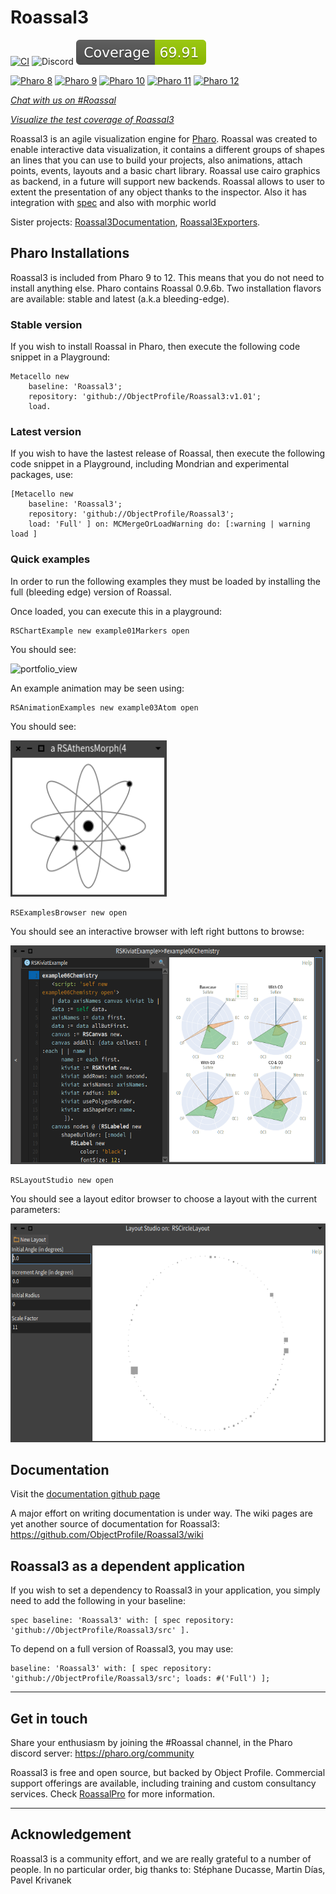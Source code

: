 # Roassal3
[![CI](https://github.com/ObjectProfile/Roassal3/actions/workflows/runTests.yml/badge.svg)](https://github.com/ObjectProfile/Roassal3/actions/workflows/runTests.yml)
![Discord](https://img.shields.io/discord/223421264751099906)
[![Coverage](https://raw.githubusercontent.com/ObjectProfile/Roassal3/master/ci_data/coverageBadge.svg)](https://github.com/ObjectProfile/Roassal3/blob/master/ci_data/coverage.png)

[![Pharo 8](https://img.shields.io/badge/Pharo-8.0-%23aac9ff.svg)](https://pharo.org/download)
[![Pharo 9](https://img.shields.io/badge/Pharo-9.0-%23aac9ff.svg)](https://pharo.org/download)
[![Pharo 10](https://img.shields.io/badge/Pharo-10-%23aac9ff.svg)](https://pharo.org/download)
[![Pharo 11](https://img.shields.io/badge/Pharo-11-%23aac9ff.svg)](https://pharo.org/download)
[![Pharo 12](https://img.shields.io/badge/Pharo-12-%23aac9ff.svg)](https://pharo.org/download)

[*Chat with us on #Roassal*](https://discord.gg/QewZMZa)

[*Visualize the test coverage of Roassal3*](https://github.com/ObjectProfile/Roassal3/blob/master/ci_data/coverage.png)

<!-- [![SmalltalkCI](https://github.com/ObjectProfile/Roassal3/actions/workflows/main.yml/badge.svg)](https://github.com/ObjectProfile/Roassal3/actions/workflows/main.yml) -->

<!-- [![Coverage Status](https://coveralls.io/repos/github/ObjectProfile/Roassal3/badge.svg?branch=master)](https://coveralls.io/github/ObjectProfile/Roassal3?branch=master) -->

Roassal3 is an agile visualization engine for [Pharo](http://pharo.org). Roassal was created to enable interactive data visualization, it contains a different groups of shapes an lines that you can use to build your projects, also animations, attach points, events, layouts and a basic chart library.
Roassal use cairo graphics as backend, in a future will support new backends.
Roassal allows to user to extent the presentation of any object thanks to the inspector. Also it has integration with [spec](https://github.com/pharo-spec/Spec) and also with morphic world

Sister projects: [Roassal3Documentation](https://github.com/ObjectProfile/Roassal3Documentation), [Roassal3Exporters](https://github.com/ObjectProfile/Roassal3Exporters).

## Pharo Installations
Roassal3 is included from Pharo 9 to 12. This means that you do not need to install anything else. Pharo contains Roassal 0.9.6b.
Two installation flavors are available: stable and latest (a.k.a bleeding-edge).

### Stable version
If you wish to install Roassal in Pharo, then execute the following code snippet in a Playground:

```Smalltalk
Metacello new
    baseline: 'Roassal3';
    repository: 'github://ObjectProfile/Roassal3:v1.01';
    load.
```

### Latest version
If you wish to have the lastest release of Roassal, then execute the following code snippet in a Playground, including Mondrian and experimental packages, use:

```Smalltalk
[Metacello new
    baseline: 'Roassal3';
    repository: 'github://ObjectProfile/Roassal3';
    load: 'Full' ] on: MCMergeOrLoadWarning do: [:warning | warning load ]
```

### Quick examples
In order to run the following examples they must be loaded by installing the full (bleeding edge) version of Roassal.

Once loaded, you can execute this in a playground:

```Smalltalk
RSChartExample new example01Markers open
```

You should see:

<img width="250" height="250" alt="portfolio_view" src="https://user-images.githubusercontent.com/10532890/84400888-9afc6180-abd0-11ea-8258-4bbcbee7bd15.png">


An example animation may be seen using:

```Smalltalk
RSAnimationExamples new example03Atom open
```
You should see:

<img width="250" height="250" alt="atom" src="https://github.com/ObjectProfile/Roassal3/raw/master/images/example03atom.gif?raw=true">

```Smalltalk
RSExamplesBrowser new open
```
You should see an interactive browser with left right buttons to browse:

<img height="350" alt="exampleBrowser" src="https://github.com/ObjectProfile/Roassal3/raw/master/images/exampleBrowser.png?raw=true">

```Smalltalk
RSLayoutStudio new open
```
You should see a layout editor browser to choose a layout with the current parameters:

<img height="350" alt="layoutStudio" src="https://github.com/ObjectProfile/Roassal3/raw/master/images/layoutStudio.png?raw=true">

## Documentation

Visit the [documentation github page](https://github.com/ObjectProfile/Roassal3Documentation)

A major effort on writing documentation is under way. The wiki pages are yet another source of documentation for Roassal3: https://github.com/ObjectProfile/Roassal3/wiki

## Roassal3 as a dependent application
If you wish to set a dependency to Roassal3 in your application, you simply need to add the following in your baseline:

```Smalltalk
spec baseline: 'Roassal3' with: [ spec repository: 'github://ObjectProfile/Roassal3/src' ].
```

To depend on a full version of Roassal3, you may use:

```Smalltalk
baseline: 'Roassal3' with: [ spec repository: 'github://ObjectProfile/Roassal3/src'; loads: #('Full') ];
```
_____
## Get in touch
Share your enthusiasm by joining the #Roassal channel, in the Pharo discord server: https://pharo.org/community

Roassal3 is free and open source, but backed by Object Profile. Commercial support offerings are available, including training and custom consultancy services. Check [RoassalPro](https://github.com/ObjectProfile/Roassal3Documentation/blob/6bbc6a4cb36914e1f79b3a038c32984673a1384f/documentation/RoassalPro.md) for more information.
_____
## Acknowledgement

Roassal3 is a community effort, and we are really grateful to a number of people. In no particular order, big thanks to:
Stéphane Ducasse, Martin Días, Pavel Krivanek

